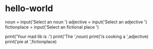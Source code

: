 # hello-world

noun = input('Select an noun ')
adjective = input('Select an adjective ')
fictionplace = input('Select an fictional place ')

print('Your mad lib is :')
print('The ',noun)
print('is cooking a ',adjective)
print('pie at ',fictionplace)
